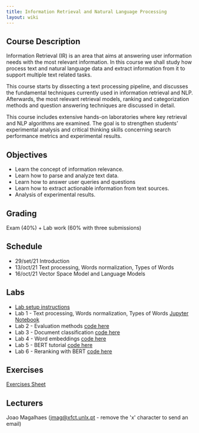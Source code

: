 ```yaml
---
title: Information Retrieval and Natural Language Processing
layout: wiki
---
```


## Course Description

Information Retrieval (IR) is an area that aims at answering user information needs with the most relevant information. In this course we shall study how process text and natural language data and extract information from it to support multiple text related tasks.

This course starts by dissecting a text processing pipeline, and discusses the fundamental techniques currently used in information retrieval and NLP. Afterwards, the most relevant retrieval models, ranking and categorization methods and question answering techniques are discussed in detail.

This course includes extensive hands-on laboratories where key retrieval and NLP algorithms are examined. The goal is to strengthen students’ experimental analysis and critical thinking skills concerning search performance metrics and experimental results.

## Objectives
- Learn the concept of information relevance.
- Learn how to parse and analyze text data.
- Learn how to answer user queries and questions
- Learn how to extract actionable information from text sources.
- Analysis of experimental results.

## Grading
Exam (40%) + Lab work (60% with three submissions)

## Schedule
- 29/set/21	Introduction
- 13/oct/21	Text processing, Words normalization, Types of Words
- 16/oct/21	Vector Space Model and Language Models

## Labs
 - [Lab setup instructions](/wiki/IR_NLP_lab_setup)
 - Lab 1 - Text processing, Words normalization, Types of Words [Jupyter Notebook](/assets/files/2021labs/basic_text_processing.ipynb)
 - Lab 2 - Evaluation methods [code here](/assets/files/2021labs/eval.zip)
 - Lab 3 - Document classification [code here](/assets/files/2021labs/Sentiment_classification_scikit_learn.ipynb)
 - Lab 4 - Word embeddings [code here](/assets/files/2021labs/word_embeddings.ipynb)
 - Lab 5 - BERT tutorial [code here](/assets/files/2021labs/bert_tutorial.ipynb)
 - Lab 6 - Reranking with BERT [code here](/assets/files/2021labs/bert_reranking.ipynb)

## Exercises
[Exercises Sheet](/assets/files/Exercises.pdf)

## Lecturers
Joao Magalhaes (jmag@xfct.unlx.pt - remove the 'x' character to send an email)
